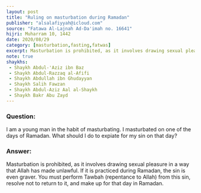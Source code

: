 ```yaml
---
layout: post
title: "Ruling on masturbation during Ramadan"
publisher: "alsalafiyyah@icloud.com"
source: "Fatawa Al-Lajnah Ad-Da'imah no. 16641"
hijri: Muharram 10, 1442
date: 2020/08/29
category: [masturbation,fasting,fatwas]
excerpt: Masturbation is prohibited, as it involves drawing sexual pleasure in a way that Allah has made unlawful.
note: true
shaykhs: 
 - Shaykh Abdul-'Aziz ibn Baz
 - Shaykh Abdul-Razzaq al-Afifi
 - Shaykh Abdullah ibn Ghudayyan
 - Shaykh Salih Fawzan
 - Shaykh Abdul-Aziz Aal al-Shaykh
 - Shaykh Bakr Abu Zayd
---
```


### Question: 
I am a young man in the habit of masturbating. I masturbated on one of the days of Ramadan. What should I do to expiate for my sin on that day?

### Answer:
Masturbation is prohibited, as it involves drawing sexual pleasure in a way that Allah has made unlawful. If it is practiced during Ramadan, the sin is even graver. You must perform Tawbah (repentance to Allah) from this sin, resolve not to return to it, and make up for that day in Ramadan.
